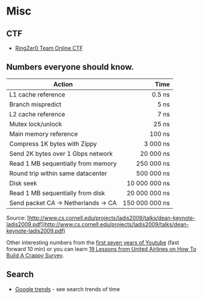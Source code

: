 # Misc

## CTF

* [RingZer0 Team Online CTF](https://ringzer0team.com/home)

## Numbers everyone should know.

| Action                              | Time           |
|-------------------------------------|---------------:|
| L1 cache reference                  | 0.5 ns         |
| Branch mispredict                   | 5 ns           |
| L2 cache reference                  | 7 ns           |
| Mutex lock/unlock                   | 25 ns          |
| Main memory reference               | 100 ns         |
| Compress 1K bytes with Zippy        | 3 000 ns       |
| Send 2K bytes over 1 Gbps network   | 20 000 ns      |
| Read 1 MB sequentially from memory  | 250 000 ns     |
| Round trip within same datacenter   | 500 000 ns     |
| Disk seek                           | 10 000 000 ns  |
| Read 1 MB sequentially from disk    | 20 000 000 ns  |
| Send packet CA -> Netherlands -> CA | 150 000 000 ns |

Source: [http://www.cs.cornell.edu/projects/ladis2009/talks/dean-keynote-ladis2009.pdf](http://www.cs.cornell.edu/projects/ladis2009/talks/dean-keynote-ladis2009.pdf)

Other interesting numbers from the [first seven years of Youtube](http://highscalability.com/blog/2012/3/26/7-years-of-youtube-scalability-lessons-in-30-minutes.html) (fast forward 10 min) or you can learn [19 Lessons from United Airlines on How To Build A Crappy Survey](http://www.uie.com/brainsparks/2010/12/26/19-lessons-from-united-airlines-on-how-to-build-a-crappy-survey/).

## Search

* [Google trends](https://www.google.com/trends/) - see search trends of time


